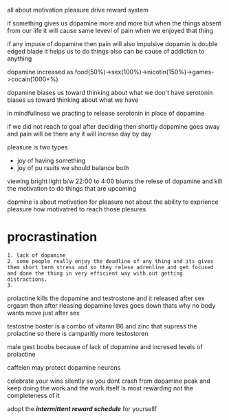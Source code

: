 all about motivation pleasure drive reward system 

if something gives us dopamine more and more but when the things absent from our life it will cause same levevl of pain when we enjoyed that thing 

if any impuse of dopamine then pain will also impulsive
dopamin is double edged blade it helps us to do things also can be cause of addiction to anything

dopamine increased as 
food(50%)->sex(100%)->nicotin(150%)->games->cocain(1000+%) 

dopamine biases us toward thinking about what we don't have
serotonin biases us toward thinking about what we have 

in mindfullness we practing to release serotonin in place of dopamine

if we did not reach to goal after deciding then shortly dopamine goes 
away and pain will be there any it will increse day by day

pleasure is two types
* joy of having something
* joy of pu rsuits
we should balance both 

viewing bright light b/w 22:00 to 4:00 blunts the relese of dopamine and kill the motivation to do things that are upcoming 

dopmine is about motivation for pleasure not about the ability to exprience pleasure 
how motivatred to reach those plesures   


# procrastination
    1. lack of dopamine 
    2. some people really enjoy the deadline of any thing and its gives them short term stress and so they relese adrenline and get focused and done the thing in very efficient way with out getting distractions.
    3. 


prolactine kills the dopamine and testrostone and it released after sex orgasm 
then after rleasing dopamine leves goes down thats why no body wants move just after sex

testostne boster is a combo of vitamn B6 and zinc that supress the prolactine so there is camparitly more testostoren

male gest boobs because of lack of dopamine and incresed levels of prolactine 

caffeien may protect dopamine neurons

celebrate your wins silently so you dont crash from dopamine peak and keep doing the work 
and the work itself is most rewarding not the completeness of it 

adopt the __*intermittent reward schedule*__ for yoursellf